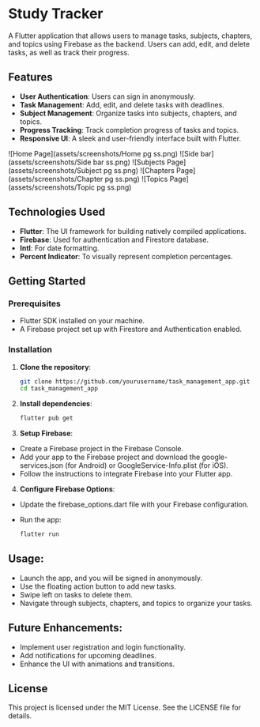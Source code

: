 # Study Tracker

A Flutter application that allows users to manage tasks, subjects, chapters, and topics using Firebase as the backend. Users can add, edit, and delete tasks, as well as track their progress.

## Features

- **User Authentication**: Users can sign in anonymously.
- **Task Management**: Add, edit, and delete tasks with deadlines.
- **Subject Management**: Organize tasks into subjects, chapters, and topics.
- **Progress Tracking**: Track completion progress of tasks and topics.
- **Responsive UI**: A sleek and user-friendly interface built with Flutter.

![Home Page](assets/screenshots/Home pg ss.png)
![Side bar](assets/screenshots/Side bar ss.png)
![Subjects Page](assets/screenshots/Subject pg ss.png)
![Chapters Page](assets/screenshots/Chapter pg ss.png)
![Topics Page](assets/screenshots/Topic pg ss.png)

## Technologies Used

- **Flutter**: The UI framework for building natively compiled applications.
- **Firebase**: Used for authentication and Firestore database.
- **Intl**: For date formatting.
- **Percent Indicator**: To visually represent completion percentages.

## Getting Started

### Prerequisites

- Flutter SDK installed on your machine.
- A Firebase project set up with Firestore and Authentication enabled.

### Installation

1. **Clone the repository**:

   ```bash
   git clone https://github.com/yourusername/task_management_app.git
   cd task_management_app

2. **Install dependencies**:
    ```bash
    flutter pub get

3. **Setup Firebase**:

- Create a Firebase project in the Firebase Console.
- Add your app to the Firebase project and download the google-services.json (for Android) or GoogleService-Info.plist (for iOS).
- Follow the instructions to integrate Firebase into your Flutter app.

4. **Configure Firebase Options**:

- Update the firebase_options.dart file with your Firebase configuration.
- Run the app:

    ```bash
    flutter run

## Usage:
- Launch the app, and you will be signed in anonymously.
- Use the floating action button to add new tasks.
- Swipe left on tasks to delete them.
- Navigate through subjects, chapters, and topics to organize your tasks.

## Future Enhancements:
- Implement user registration and login functionality.
- Add notifications for upcoming deadlines.
- Enhance the UI with animations and transitions.

## License
This project is licensed under the MIT License. See the LICENSE file for details.

